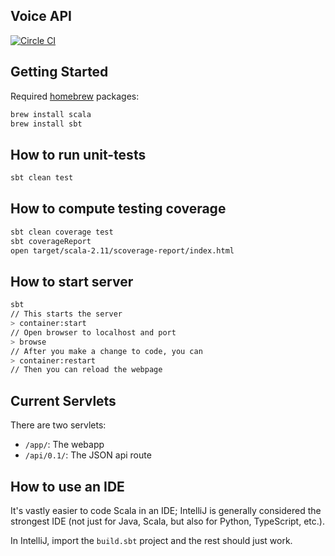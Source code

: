 ## Voice API

[![Circle CI](https://circleci.com/gh/aria42/voice-api/tree/master.svg?style=svg&circle-token=88cec8dcf43023fa6d6f420dcac4eba16cc6b1d1)](https://circleci.com/gh/aria42/voice-api/tree/master)

## Getting Started

Required [homebrew](http://brew.sh) packages:

```bash
brew install scala
brew install sbt
```

## How to run unit-tests

```bash
sbt clean test
```

## How to compute testing coverage

```bash
sbt clean coverage test
sbt coverageReport
open target/scala-2.11/scoverage-report/index.html
```
## How to start server

```bash
sbt
// This starts the server
> container:start
// Open browser to localhost and port
> browse
// After you make a change to code, you can 
> container:restart
// Then you can reload the webpage
```

## Current Servlets

There are two servlets:

* `/app/`: The webapp
* `/api/0.1/`: The JSON api route

## How to use an IDE

It's vastly easier to code Scala in an IDE; IntelliJ is generally considered the strongest IDE (not just for Java, Scala, 
but also for Python, TypeScript, etc.). 

In IntelliJ, import the `build.sbt` project and the rest should just work. 